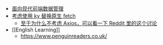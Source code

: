- [面向现代前端数据管理](https://fe-data-flow-share.pages.dev/)
- [考虑使用 ky 替换原生 fetch](https://x.com/vikingmute/status/1816285827321978897)
	- [至于为什么不考虑 Axios，可以看一下 Reddit 里的这个讨论](https://www.reddit.com/r/webdev/comments/1bkq13l/is_there_any_point_in_using_fetch_instead_of_axios/)
- [[English Learning]]
	- https://www.penguinreaders.co.uk/